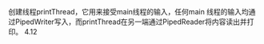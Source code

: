 创建线程printThread，它用来接受main线程的输入，任何main 线程的输入均通过PipedWriter写入，而printThread在另一端通过PipedReader将内容读出并打印。 4.12

